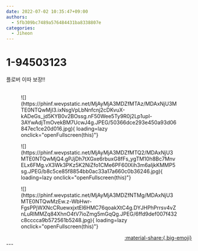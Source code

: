 ```yaml
---
date: 2022-07-02 10:35:47+09:00
authors:
  - 5fb309bc7489a576484431ba8338807e
categories:
  - Jiheon
---
```


# 1-94503123

<div class="post-container" markdown="1">
<div class="content-container md-sidebar__scrollwrap" markdown="1">

플로버 이따 보장!!<br><br>
<figure markdown="1">
![](https://phinf.wevpstatic.net/MjAyMjA3MDZfMTAz/MDAxNjU3MTE0NTQwMjI3.ixNsgVpLbNnfcnj2cDKvuX-kADeGs_jd5KYB0v2BOssg.nF50Wee5Ty9R0j2Lp1upl-3AYwAdjTmOvekBM7UcwJ4g.JPEG/50366dce293e450a93d06847ec1ce20d016.jpg){ loading=lazy onclick="openFullscreen(this)"}
</figure>

<figure markdown="1">
![](https://phinf.wevpstatic.net/MjAyMjA3MDZfMTQ2/MDAxNjU3MTE0NTQwMjQ4.gPJjDh7tXGxe6rbuxG8fFs_ygTM10h8Bc7MnvELx6FMg.vX3Wk3PKz5K2NiZfo1CMe6PF60IXih3m6aIjkKMMP5sg.JPEG/b8c5ce85f8854bb0ac33a17a660c0b36246.jpg){ loading=lazy onclick="openFullscreen(this)"}
</figure>

<figure markdown="1">
![](https://phinf.wevpstatic.net/MjAyMjA3MDZfNTMg/MDAxNjU3MTE0NTQwMzEw.z-WbHwr-FgsPPjWXNcCRuewxjxtEl6HMC76qoakXtC4g.DYJHPhPrrsv4vZnLuRIMMZq84XhnO4tV7ioZmg5mGqQg.JPEG/6ffd9def007f432c8cccca9b572561b5248.jpg){ loading=lazy onclick="openFullscreen(this)"}
</figure>


</div>
</div>

<div style="text-align: right;" markdown="1">
<a href="https://weverse.io/fromis9/artist/1-94503123" style="text-align: right;">:material-share:{.big-emoji}</a>
</div>
---

